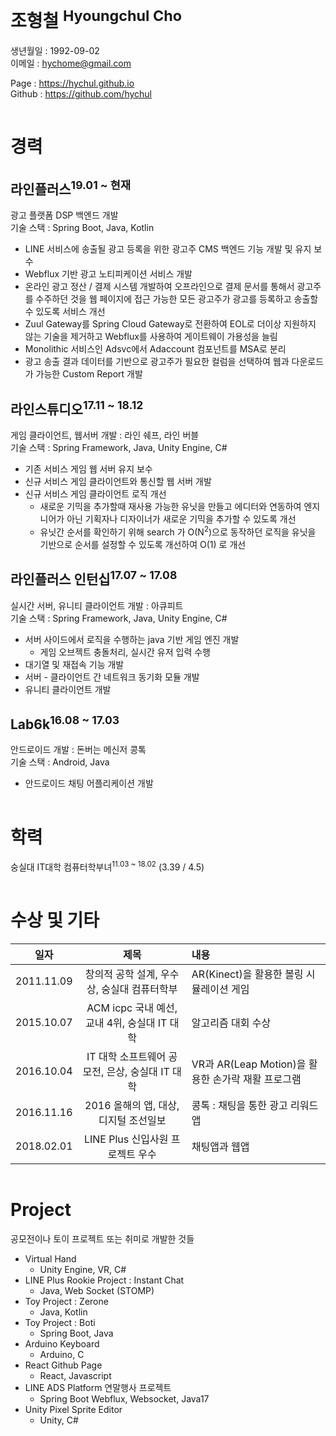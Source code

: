 # 조형철 <sup>Hyoungchul Cho</sup>

생년월일 : 1992-09-02  
이메일 : hychome@gmail.com

Page : https://hychul.github.io  
Github : https://github.com/hychul

<hr style="visibility:hidden;" />

# 경력

## 라인플러스<sup>19.01 ~ 현재</sup>

광고 플랫폼 DSP 백엔드 개발  
기술 스택 : Spring Boot, Java, Kotlin

- LINE 서비스에 송출될 광고 등록을 위한 광고주 CMS 백엔드 기능 개발 및 유지 보수
- Webflux 기반 광고 노티피케이션 서비스 개발
- 온라인 광고 정산 / 결제 시스템 개발하여 오프라인으로 결제 문서를 통해서 광고주를 수주하던 것을 웹 페이지에 접근 가능한 모든 광고주가 광고를 등록하고 송출할 수 있도록 서비스 개선
- Zuul Gateway를 Spring Cloud Gateway로 전환하여 EOL로 더이상 지원하지 않는 기술을 제거하고 Webflux를 사용하여 게이트웨이 가용성을 늘림
- Monolithic 서비스인 Adsvc에서 Adaccount 컴포넌트를 MSA로 분리
- 광고 송출 결과 데이터를 기반으로 광고주가 필요한 컬럼을 선택하여 웹과 다운로드가 가능한 Custom Report 개발

## 라인스튜디오<sup>17.11 ~ 18.12</sup>

게임 클라이언트, 웹서버 개발 : 라인 쉐프, 라인 버블  
기술 스택 : Spring Framework, Java, Unity Engine, C#

- 기존 서비스 게임 웹 서버 유지 보수
- 신규 서비스 게임 클라이언트와 통신할 웹 서버 개발
- 신규 서비스 게임 클라이언트 로직 개선
  - 새로운 기믹을 추가할때 재사용 가능한 유닛을 만들고 에디터와 연동하여 엔지니어가 아닌 기획자나 디자이너가 새로운 기믹을 추가할 수 있도록 개선
  - 유닛간 순서를 확인하기 위해 search 가 O(N<sup>2</sup>)으로 동작하던 로직을 유닛을 기반으로 순서를 설정할 수 있도록 개선하여 O(1) 로 개선

## 라인플러스 인턴십<sup>17.07 ~ 17.08</sup>

실시간 서버, 유니티 클라이언트 개발 : 아큐피트  
기술 스택 : Spring Framework, Java, Unity Engine, C#

- 서버 사이드에서 로직을 수행하는 java 기반 게임 엔진 개발
  - 게임 오브젝트 충돌처리, 실시간 유저 입력 수행
- 대기열 및 재접속 기능 개발
- 서버 - 클라이언트 간 네트워크 동기화 모듈 개발
- 유니티 클라이언트 개발

## Lab6k<sup>16.08 ~ 17.03</sup>

안드로이드 개발 : 돈버는 메신저 콩톡  
기술 스택 : Android, Java

- 안드로이드 채팅 어플리케이션 개발

<hr style="visibility:hidden;" />

# 학력

숭실대 IT대학 컴퓨터학부녀<sup>11.03 ~ 18.02</sup> (3.39 / 4.5)

<hr style="visibility:hidden;" />

# 수상 및 기타

| 일자 | 제목 | 내용 |
| :-: | :-: | :-- |
| 2011.11.09 | 창의적 공학 설계, 우수상, 숭실대 컴퓨터학부 | AR(Kinect)을 활용한 볼링 시뮬레이션 게임 |
| 2015.10.07 | ACM icpc 국내 예선, 교내 4위, 숭실대 IT 대학 | 알고리즘 대회 수상 |
| 2016.10.04 | IT 대학 소프트웨어 공모전, 은상, 숭실대 IT 대학 | VR과 AR(Leap Motion)을 활용한 손가락 재활 프로그램 |
| 2016.11.16 | 2016 올해의 앱, 대상, 디지털 조선일보 | 콩톡 : 채팅을 통한 광고 리워드 앱 |
| 2018.02.01 | LINE Plus 신입사원 프로젝트 우수 | 채팅앱과 웹앱 |

<hr style="visibility:hidden;" />

# Project

공모전이나 토이 프로젝트 또는 취미로 개발한 것들

- Virtual Hand
  - Unity Engine, VR, C#
- LINE Plus Rookie Project : Instant Chat
  - Java, Web Socket (STOMP)
- Toy Project : Zerone
  - Java, Kotlin
- Toy Project : Boti
  - Spring Boot, Java
- Arduino Keyboard
  - Arduino, C
- React Github Page
  - React, Javascript
- LINE ADS Platform 연말행사 프로젝트
  - Spring Boot Webflux, Websocket, Java17
- Unity Pixel Sprite Editor
  - Unity, C#

